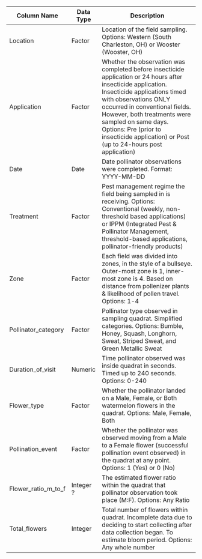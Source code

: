 |    Column Name    |    Data Type    |    Description    |
| ------------------|-----------------|-------------------|
|    Location       |    Factor       |    Location of the field sampling. Options: Western (South Charleston, OH) or Wooster (Wooster, OH) |
|    Application    |    Factor       |    Whether the observation was completed before insecticide application or 24 hours after insecticide application. Insecticide applications timed with observations ONLY occurred in conventional fields. However, both treatments were sampled on same days. Options: Pre (prior to insecticide application) or Post (up to 24-hours post application) |
|    Date           |    Date         |    Date pollinator observations were completed. Format: YYYY-MM-DD |
|    Treatment      |    Factor       |    Pest management regime the field being sampled in is receiving. Options: Conventional (weekly, non-threshold based applications) or IPPM (Integrated Pest & Pollinator Management, threshold-based applications, pollinator-friendly products) |
|    Zone           |    Factor       |    Each field was divided into zones, in the style of a bullseye. Outer-most zone is 1, inner-most zone is 4. Based on distance from pollenizer plants & likelihood of pollen travel. Options: 1-4
|    Pollinator_category | Factor     |    Pollinator type observed in sampling quadrat. Simplified categories. Options: Bumble, Honey, Squash, Longhorn, Sweat, Striped Sweat, and Green Metallic Sweat |
|    Duration_of_visit |  Numeric     |    Time pollinator observed was inside quadrat in seconds. Timed up to 240 seconds. Options: 0-240 |
|    Flower_type    |    Factor       |    Whether the pollinator landed on a Male, Female, or Both watermelon flowers in the quadrat. Options: Male, Female, Both |
|    Pollination_event |  Factor      |    Whether the pollinator was observed moving from a Male to a Female flower (successful pollination event observed) in the quadrat at any point. Options: 1 (Yes) or 0 (No) |
|    Flower_ratio_m_to_f | Integer ?  |    The estimated flower ratio within the quadrat that pollinator observation took place (M:F). Options: Any Ratio |
|    Total_flowers | Integer | Total number of flowers within quadrat. Incomplete data due to deciding to start collecting after data collection began. To estimate bloom period. Options: Any whole number |


